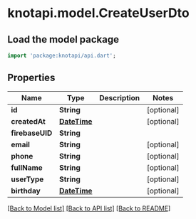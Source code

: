 # knotapi.model.CreateUserDto

## Load the model package
```dart
import 'package:knotapi/api.dart';
```

## Properties
Name | Type | Description | Notes
------------ | ------------- | ------------- | -------------
**id** | **String** |  | [optional] 
**createdAt** | [**DateTime**](DateTime.md) |  | [optional] 
**firebaseUID** | **String** |  | 
**email** | **String** |  | [optional] 
**phone** | **String** |  | [optional] 
**fullName** | **String** |  | [optional] 
**userType** | **String** |  | [optional] 
**birthday** | [**DateTime**](DateTime.md) |  | [optional] 

[[Back to Model list]](../README.md#documentation-for-models) [[Back to API list]](../README.md#documentation-for-api-endpoints) [[Back to README]](../README.md)



